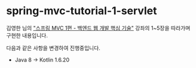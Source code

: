 # spring-mvc-tutorial-1-servlet

김영한 님의 ["스프링 MVC 1편 - 백엔드 웹 개발 핵심 기술"](https://inf.run/ZDmm) 강좌의 1~5장을 따라가며 구현한 내용입니다.

다음과 같은 사항을 변경하여 진행중입니다.
- Java 8 → Kotlin 1.6.20
